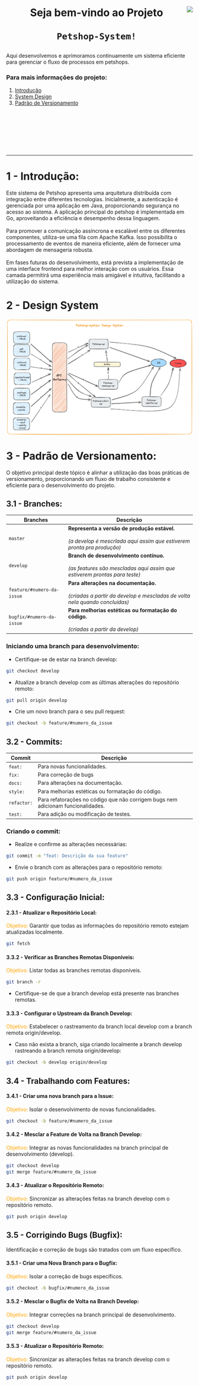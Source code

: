 <div>
    <img align="right" height="400px" src="https://i.imgur.com/PY8vQtq.jpg"/>
    <h1 align="center">Seja bem-vindo ao Projeto

`Petshop-System!`
    </h1>
</div>  

<div>

Aqui desenvolvemos e aprimoramos continuamente um sistema eficiente para gerenciar o fluxo de processos em petshops.

### Para mais informações do projeto:

 1. [Introdução](#intro)
 2. [System Design](#system_design)
 3. [Padrão de Versionamento](#git)
<!-- 4. [Aplicações](#app)
 5. [Time](#time)
 6. [Outros Conteúdos](#outros) -->

</div>

<div>   
    <p/> &nbsp;
    <p/> &nbsp;
    <hr align="center" width="100%"/>
</div>

<div id='intro'/>  

# 1 - Introdução:

Este sistema de Petshop apresenta uma arquitetura distribuída com integração entre diferentes tecnologias. Inicialmente, a autenticação é gerenciada por uma aplicação em Java, proporcionando segurança no acesso ao sistema. A aplicação principal do petshop é implementada em Go, aproveitando a eficiência e desempenho dessa linguagem.</br></br> Para promover a comunicação assíncrona e escalável entre os diferentes componentes, utiliza-se uma fila com Apache Kafka. Isso possibilita o processamento de eventos de maneira eficiente, além de fornecer uma abordagem de mensageria robusta.</br></br> Em fases futuras do desenvolvimento, está prevista a implementação de uma interface frontend para melhor interação com os usuários. Essa camada permitirá uma experiência mais amigável e intuitiva, facilitando a utilização do sistema.

<div id='system_design'/>  

# 2 - Design System

<div>
    <img align="center" src="https://github.com/petshop-system/.github/blob/master/profile/img/petshop-system_-_design_system.png"/>
    <p/>
</div>
    
<div id='git'/>  

# 3 - Padrão de Versionamento:

O objetivo principal deste tópico é alinhar a utilização das boas práticas de versionamento, proporcionando um fluxo de trabalho consistente e eficiente para o desenvolvimento do projeto.

## 3.1 - Branches:

| Branches | Descrição |
| --- | --- |
| `master` | **Representa a versão de produção estável.** </br></br> *(a develop é mescrlada aqui assim que estiverem pronta pra produção)* |
| `develop` |  **Branch de desenvolvimento contínuo.** </br></br> *(as features são mescladas aqui assim que estiverem prontas para teste)* |
| `feature/#numero-da-issue` | **Para alterações na documentação.** </br></br> *(criadas a partir da develop e mescladas de volta nela quando concluídas)* |
| `bugfix/#numero-da-issue` | **Para melhorias estéticas ou formatação do código.** </br></br> *(criadas a partir da develop)* |



### Iniciando uma branch para desenvolvimento:

- Certifique-se de estar na branch develop:

```bash
git checkout develop
```

- Atualize a branch develop com as últimas alterações do repositório remoto:

```bash
git pull origin develop
```
- Crie um novo branch para o seu pull request:

```bash
git checkout -b feature/#numero_da_issue
```


## 3.2 - Commits:

| Commit | Descrição |
| --- | --- |
| `feat:` | Para novas funcionalidades. |
| `fix:` | Para correção de bugs |
| `docs:` | Para alterações na documentação. |
| `style:` | Para melhorias estéticas ou formatação do código. |
| `refactor:` | Para refatorações no código que não corrigem bugs nem adicionam funcionalidades. |
| `test:` | Para adição ou modificação de testes. |

### Criando o commit:

- Realize e confirme as alterações necessárias:

```bash
git commit -m "feat: Descrição da sua feature"
```
- Envie o branch com as alterações para o repositório remoto:

```bash
git push origin feature/#numero_da_issue
```
## 3.3 - Configuração Inicial:

#### 2.3.1 - Atualizar o Repositório Local:

<span style="color: orange;">Objetivo:</span> Garantir que todas as informações do repositório remoto estejam atualizadas localmente.

```bash
git fetch
```
#### 3.3.2 - Verificar as Branches Remotas Disponíveis:

<span style="color: orange;">Objetivo:</span> Listar todas as branches remotas disponíveis.

```bash
git branch -r
```
* Certifique-se de que a branch develop está presente nas branches remotas.

#### 3.3.3 - Configurar o Upstream da Branch Develop:

<span style="color: orange;">Objetivo:</span> Estabelecer o rastreamento da branch local develop com a branch remota origin/develop.

* Caso não exista a branch, siga criando localmente a branch develop rastreando a branch remota origin/develop:

```bash
git checkout -b develop origin/develop
```
## 3.4 - Trabalhando com Features:

#### 3.4.1 - Criar uma nova branch para a Issue:

<span style="color: orange;">Objetivo:</span> Isolar o desenvolvimento de novas funcionalidades.

```bash
git checkout -b feature/#numero_da_issue
```
#### 3.4.2 - Mesclar a Feature de Volta na Branch Develop:

<span style="color: orange;">Objetivo:</span> Integrar as novas funcionalidades na branch principal de desenvolvimento (develop).

```bash
git checkout develop
git merge feature/#numero_da_issue
```

#### 3.4.3 - Atualizar o Repositório Remoto:

<span style="color: orange;">Objetivo:</span> Sincronizar as alterações feitas na branch develop com o repositório remoto.

```bash
git push origin develop
```

## 3.5 - Corrigindo Bugs (Bugfix):

Identificação e correção de bugs são tratados com um fluxo específico.

#### 3.5.1 - Criar uma Nova Branch para o Bugfix:

<span style="color: orange;">Objetivo:</span> Isolar a correção de bugs específicos.

```bash
git checkout -b bugfix/#numero_da_issue
```
#### 3.5.2 - Mesclar o Bugfix de Volta na Branch Develop:

<span style="color: orange;">Objetivo:</span> Integrar correções na branch principal de desenvolvimento.

```bash
git checkout develop
git merge feature/#numero_da_issue
```
#### 3.5.3 - Atualizar o Repositório Remoto:

<span style="color: orange;">Objetivo:</span> Sincronizar as alterações feitas na branch develop com o repositório remoto.

```bash
git push origin develop
```
